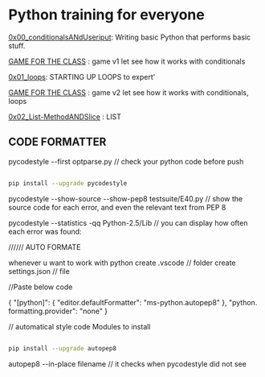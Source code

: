 # Python training for everyone

[0x00_conditionalsANdUseriput](./0x00_conditionalsANdUseriput): Writing basic Python that performs basic stuff.

[GAME FOR THE CLASS](./GAME_TIME/v1/) : game v1 let see how it works with conditionals

[0x01_loops](./0x01_loops/): STARTING UP LOOPS to expert'

[GAME FOR THE CLASS](./GAME_TIME/v2_GUESSING/) : game v2 let see how it works with conditionals, loops

[0x02_List-MethodANDSlice](./0x02_List-MethodANDSlice/) : LIST

## CODE FORMATTER
pycodestyle --first optparse.py // check your python code before push

```bash

pip install --upgrade pycodestyle
```

pycodestyle --show-source --show-pep8 testsuite/E40.py // show the source code for each error, and even the relevant text from PEP 8

pycodestyle --statistics -qq Python-2.5/Lib // you can display how often each error was found:

////// AUTO FORMATE

whenever u want to work with python
create .vscode // folder
create settings.json // file

//Paste below code

{
    "[python]": {
        "editor.defaultFormatter": "ms-python.autopep8"
    },
    "python. formatting.provider": "none"
}

// automatical style code Modules
to install

```bash

pip install --upgrade autopep8
```

autopep8 --in-place filename // it checks when pycodestyle did not see
